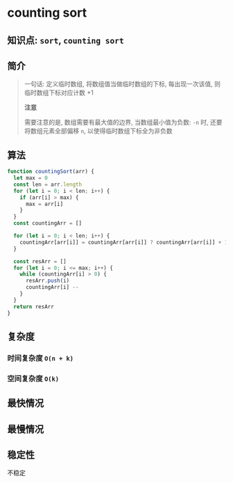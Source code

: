 # counting sort 

## 知识点: `sort`, `counting sort`

## 简介
> 一句话: 定义临时数组, 将数组值当做临时数组的下标, 每出现一次该值, 则临时数组下标对应计数 +1
> 
> **注意**
>
> 需要注意的是, 数组需要有最大值的边界, 当数组最小值为负数: `-n` 时, 还要将数组元素全部偏移 `n`, 以使得临时数组下标全为非负数

## 算法
```javascript
function countingSort(arr) {
  let max = 0
  const len = arr.length
  for (let i = 0; i < len; i++) {
    if (arr[i] > max) {
      max = arr[i]
    }
  }
  const countingArr = []

  for (let i = 0; i < len; i++) {
    countingArr[arr[i]] = countingArr[arr[i]] ? countingArr[arr[i]] + 1 : 1
  }

  const resArr = []
  for (let i = 0; i <= max; i++) {
    while (countingArr[i] > 0) {
      resArr.push(i)
      countingArr[i] --
    }
  } 
  return resArr
}
```

## 复杂度
### 时间复杂度 `O(n + k)`


### 空间复杂度 `O(k)`

## 最快情况

## 最慢情况

## 稳定性
不稳定